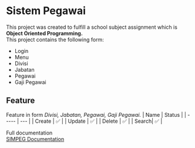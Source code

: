 # Sistem Pegawai
This project was created to fulfill a school subject assignment which is **Object Oriented Programming.**
<br>
This project contains the following form:
* Login
* Menu
* Divisi
* Jabatan
* Pegawai
* Gaji Pegawai
## Feature
Feature in form *Divisi, Jabatan, Pegawai, Gaji Pegawai.*
| Name  | Status |
| ----- | --- |
| Create | ✅ |
| Update | ✅ |
| Delete | ✅ |
| Search| ✅ |

Full documentation
<br>
[SIMPEG Documentation](https://dielzcode.gitbook.io/simpeg-pbo/)
